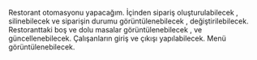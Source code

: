 Restorant otomasyonu yapacağım.
İçinden sipariş oluşturulabilecek , silinebilecek ve siparişin durumu görüntülenebilecek , değiştirilebilecek.
Restoranttaki boş ve dolu masalar görüntülenebilecek , ve güncellenebilecek.
Çalışanların giriş ve çıkışı yapılabilecek.
Menü görüntülenebilecek.
